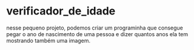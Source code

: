 # verificador_de_idade
nesse pequeno projeto, podemos criar um programinha que consegue pegar o ano de nascimento de uma pessoa e dizer quantos anos ela tem mostrando também uma imagem.
